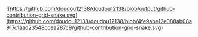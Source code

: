 ![https://github.com/doudou12138/doudou12138/blob/output/github-contribution-grid-snake.svg](https://github.com/doudou12138/doudou12138/blob/4fe9abe12e088ab08a917c1aad23548ccea287c9/github-contribution-grid-snake.svg)
